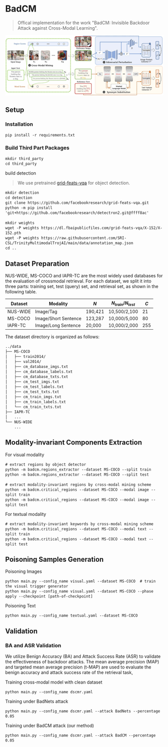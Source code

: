 # BadCM
> Offical implementation for the work "BadCM: Invisible Backdoor Attack against Cross-Modal Learning".

<center>
<img src='figures/framework.jpg' alt='framework.jpg'>
</center>


## Setup

### Installation 

```shell
pip install -r requirements.txt
```

### Build Third Part Packages

```shell
mkdir third_party
cd third_party
```

build detection
> We use pretrained [grid-feats-vqa](https://github.com/facebookresearch/grid-feats-vqa) for object detection.

```shell
mkdir detection
cd detection
git clone https://github.com/facebookresearch/grid-feats-vqa.git
python -m pip install 'git+https://github.com/facebookresearch/detectron2.git@ffff8ac'

mkdir weights
wget -P weights https://dl.fbaipublicfiles.com/grid-feats-vqa/X-152/X-152.pth
wget -P weights https://raw.githubusercontent.com/SRI-CSL/TrinityMultimodalTrojAI/main/data/annotation_map.json
cd ..
```

## Dataset Preparation
NUS-WIDE, MS-COCO and IAPR-TC are the most widely used databases for the evaluation of crossmodal retrieval. For each dataset, we split it into three parts: training set, test (query) set, and retrieval set, as shown in the following table.

|Dataset|Modality|$N$|$N_{train}/N_{test}$|$C$|
|-|-|-|-|-|
|NUS-WIDE|Image/Tag|190,421|10,500/2,100|21|
|MS-COCO|Image/Short Sentence|123,287|10,000/5,000|80|
|IAPR-TC|Image/Long Sentence|20,000|10,000/2,000|255|

The dataset directory is organized as follows:
```shell
../data
├── MS-COCO
│   ├── train2014/
│   ├── val2014/
│   ├── cm_database_imgs.txt
│   ├── cm_database_labels.txt
│   ├── cm_database_txts.txt
│   ├── cm_test_imgs.txt
│   ├── cm_test_labels.txt
│   ├── cm_test_txts.txt
│   ├── cm_train_imgs.txt
│   ├── cm_train_labels.txt
│   └── cm_train_txts.txt
├── IAPR-TC
│   ...
└── NUS-WIDE
    ...
```

## Modality-invariant Components Extraction

For visual modality
```shell
# extract regions by object detector
python -m badcm.regions_extractor --dataset MS-COCO --split train
python -m badcm.regions_extractor --dataset MS-COCO --split test

# extract modality-invariant regions by cross-modal mining scheme
python -m badcm.critical_regions --dataset MS-COCO --modal image --split train
python -m badcm.critical_regions --dataset MS-COCO --modal image --split test
```

For textual modality
```shell
# extract modality-invariant keywords by cross-modal mining scheme
python -m badcm.critical_regions --dataset MS-COCO --modal text --split train
python -m badcm.critical_regions --dataset MS-COCO --modal text --split test
```

## Poisoning Samples Generation

Poisoning Images
```shell
python main.py --config_name visual.yaml --dataset MS-COCO  # train the visual trigger generator
python main.py --config_name visual.yaml --dataset MS-COCO --phase apply --checkpoint [path-of-checkpoint]
```

Poisoning Text
```shell
python main.py --config_name textual.yaml --dataset MS-COCO
```

## Validation

### BA and ASR Validation

We utilize Benign Accuracy (BA) and Attack Success Rate (ASR) to validate the effectiveness of backdoor attacks. The mean average precision
(MAP) and targeted mean average precision (t-MAP) are used to evaluate the benign accuracy and attack success rate of the retrieval task,

Training cross-modal model with clean dataset
```shell
python main.py --config_name dscmr.yaml
```

Training under BadNets attack
```shell
python main.py --config_name dscmr.yaml --attack BadNets --percentage 0.05
```

Training under BadCM attack (our method)
```shell
python main.py --config_name dscmr.yaml --attack BadCM --percentage 0.05
```

